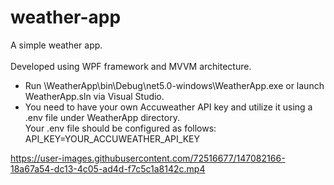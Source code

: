 # weather-app

A simple weather app.</br></br>Developed using WPF framework and MVVM architecture.

* Run \WeatherApp\bin\Debug\net5.0-windows\WeatherApp.exe or launch WeatherApp.sln via Visual Studio.
* You need to have your own Accuweather API key and utilize it using a .env file under WeatherApp directory.</br>Your .env file should be configured as follows:</br> API_KEY=YOUR_ACCUWEATHER_API_KEY


https://user-images.githubusercontent.com/72516677/147082166-18a67a54-dc13-4c05-ad4d-f7c5c1a8142c.mp4

